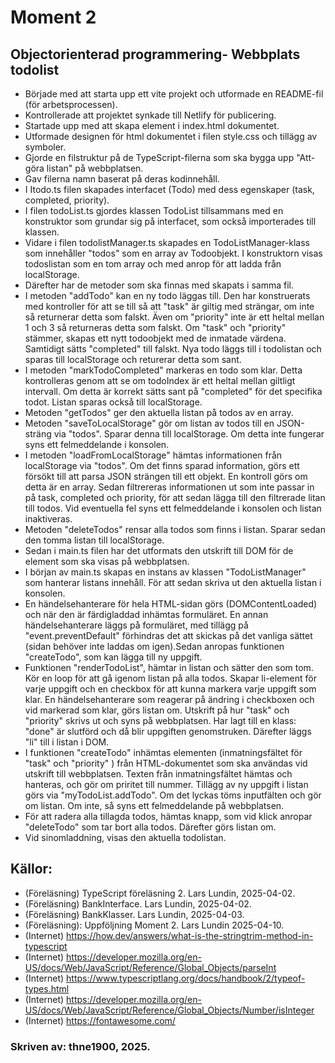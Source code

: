 # Moment 2
## Objectorienterad programmering- Webbplats todolist

- Började med att starta upp ett vite projekt och utformade en README-fil (för arbetsprocessen). 
- Kontrollerade att projektet synkade till Netlify för publicering. 
- Startade upp med att skapa element i index.html dokumentet. 
- Utformade designen för html dokumentet i filen style.css och tillägg av symboler. 
- Gjorde en filstruktur på de TypeScript-filerna som ska bygga upp "Att-göra listan" på webbplatsen.
- Gav filerna namn baserat på deras kodinnehåll.
- I Itodo.ts filen skapades interfacet (Todo) med dess egenskaper (task, completed, priority).
- I filen todoList.ts gjordes klassen TodoList tillsammans med en konstruktor som grundar sig på interfacet, som också importerades till klassen.
- Vidare i filen todolistManager.ts skapades en TodoListManager-klass som innehåller "todos" som en array av Todoobjekt. I konstruktorn visas todoslistan som en tom array och med anrop för att ladda från localStorage. 
- Därefter har de metoder som ska finnas med skapats i samma fil. 
- I metoden "addTodo" kan en ny todo läggas till. Den har konstruerats med kontroller för att se till så att "task" är giltig med strängar, om inte så returnerar detta som falskt. Även om "priority" inte är ett heltal mellan 1 och 3 så returneras detta som falskt. Om "task" och "priority" stämmer, skapas ett nytt todoobjekt med de inmatade värdena. Samtidigt sätts "completed" till falskt. Nya todo läggs till i todolistan och sparas till localStorage och returerar detta som sant. 
- I metoden "markTodoCompleted" markeras en todo som klar. Detta kontrolleras genom att se om todoIndex är ett heltal mellan giltligt intervall. Om detta är korrekt sätts sant på "completed" för det specifika todot. Listan sparas också till localStorage. 
- Metoden "getTodos" ger den aktuella listan på todos av en array. 
- Metoden "saveToLocalStorage" gör om listan av todos till en JSON-sträng via "todos". Sparar denna till localStorage. Om detta inte fungerar syns ett felmeddelande i konsolen. 
- I metoden "loadFromLocalStorage" hämtas informationen från localStorage via "todos". Om det finns sparad information, görs ett försökt till att parsa JSON strängen till ett objekt. En kontroll görs om detta är en array. Sedan filtrereras informationen ut som inte passar in på task, completed och priority, för att sedan lägga till den filtrerade litan till todos. Vid eventuella fel syns ett felmeddelande i konsolen och listan inaktiveras.
- Metoden "deleteTodos" rensar alla todos som finns i listan. Sparar sedan den tomma listan till localStorage.
- Sedan i main.ts filen har det utformats den utskrift till DOM för de element som ska visas på webbplatsen. 
- I början av main.ts skapas en instans av klassen "TodoListManager" som hanterar listans innehåll. För att sedan skriva ut den aktuella listan i konsolen. 
- En händelsehanterare för hela HTML-sidan görs (DOMContentLoaded) och när den är färdigladdad inhämtas formuläret. En annan händelsehanterare läggs på formuläret, med tillägg på "event.preventDefault" förhindras det att skickas på det vanliga sättet (sidan behöver inte laddas om igen).Sedan anropas funktionen "createTodo", som kan lägga till ny uppgift.
- Funktionen "renderTodoList", hämtar in listan och sätter den som tom. Kör en loop för att gå igenom listan på alla todos. Skapar li-element för varje uppgift och en checkbox för att kunna markera varje uppgift som klar. En händelsehanterare som reagerar på ändring i checkboxen och vid markerad som klar, görs listan om. Utskrift på hur "task" och "priority" skrivs ut och syns på webbplatsen. Har lagt till en klass: "done" är slutförd och då blir uppgiften genomstruken. Därefter läggs "li" till i listan i DOM. 
- I funktionen "createTodo" inhämtas elementen (inmatningsfältet för "task" och "priority" ) från HTML-dokumentet som ska användas vid utskrift till webbplatsen. Texten från inmatningsfältet hämtas och hanteras, och gör om priritet till nummer. Tillägg av ny uppgift i listan görs via "myTodoList.addTodo". Om det lyckas töms inputfälten och gör om listan. Om inte, så syns ett felmeddelande på webbplatsen. 
- För att radera alla tillagda todos, hämtas knapp, som vid klick anropar "deleteTodo" som tar bort alla todos. Därefter görs listan om. 
- Vid sinomladdning, visas den aktuella todolistan. 


## Källor: 
- (Föreläsning) TypeScript föreläsning 2. Lars Lundin, 2025-04-02.
- (Föreläsning) BankInterface. Lars Lundin, 2025-04-02.
- (Föreläsning) BankKlasser. Lars Lundin, 2025-04-03.
- (Föreläsning): Uppföljning Moment 2. Lars Lundin 2025-04-10.
- (Internet) https://how.dev/answers/what-is-the-stringtrim-method-in-typescript
- (Internet) https://developer.mozilla.org/en-US/docs/Web/JavaScript/Reference/Global_Objects/parseInt
- (Internet) https://www.typescriptlang.org/docs/handbook/2/typeof-types.html
- (Internet) https://developer.mozilla.org/en-US/docs/Web/JavaScript/Reference/Global_Objects/Number/isInteger 
- (Internet) https://fontawesome.com/ 

### Skriven av: thne1900, 2025.